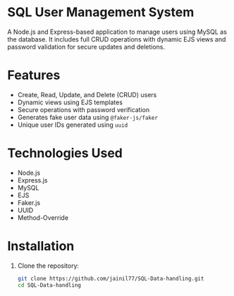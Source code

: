 # SQL User Management System

A Node.js and Express-based application to manage users using MySQL as the database. It includes full CRUD operations with dynamic EJS views and password validation for secure updates and deletions.

# Features

- Create, Read, Update, and Delete (CRUD) users
- Dynamic views using EJS templates
- Secure operations with password verification
- Generates fake user data using `@faker-js/faker`
- Unique user IDs generated using `uuid`

# Technologies Used

- Node.js
- Express.js
- MySQL
- EJS
- Faker.js
- UUID
- Method-Override

# Installation

1. Clone the repository:
   ```bash
   git clone https://github.com/jainil77/SQL-Data-handling.git
   cd SQL-Data-handling